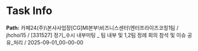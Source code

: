 # Task Info

**Path:** 카페24(주)\본사사업장\[CG]MI본부\비즈니스센터\엔터프라이즈코칭1팀 / jhchoi15 / [331527] 정기_수시 내부미팅 _ 팀 내부 및 1,2팀 정례 회의 참석 및 이슈 공유_처리 / 2025-09-01_00-00-00

